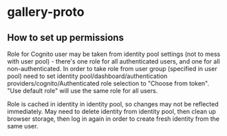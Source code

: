 # gallery-proto


## How to set up permissions

Role for Cognito user may be taken from identity pool settings (not to mess with user pool) - there's
one role for all authenticated users, and one for all non-authenticated.
In order to take role from user group (specified in user pool) need to set 
identity pool/dashboard/authentication providers/cognito/Authenticated role selection to "Choose from token".
"Use default role" will use the same role for all users.


Role is cached in identity in identity pool, so changes may not be reflected immediately. 
May need to delete identity from identity pool, then clean up browser storage, then log in again
in order to create fresh identity from the same user.
